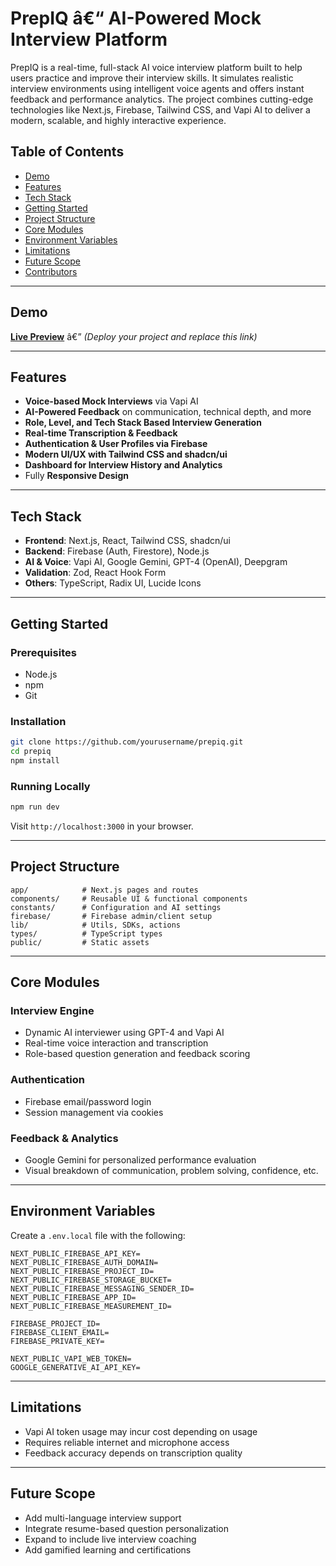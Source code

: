 # PrepIQ â€“ AI-Powered Mock Interview Platform

PrepIQ is a real-time, full-stack AI voice interview platform built to help users practice and improve their interview skills. It simulates realistic interview environments using intelligent voice agents and offers instant feedback and performance analytics. The project combines cutting-edge technologies like Next.js, Firebase, Tailwind CSS, and Vapi AI to deliver a modern, scalable, and highly interactive experience.

## Table of Contents

- [Demo](#demo)
- [Features](#features)
- [Tech Stack](#tech-stack)
- [Getting Started](#getting-started)
- [Project Structure](#project-structure)
- [Core Modules](#core-modules)
- [Environment Variables](#environment-variables)
- [Limitations](#limitations)
- [Future Scope](#future-scope)
- [Contributors](#contributors)

---

## Demo

[**Live Preview**](#) â€” *(Deploy your project and replace this link)*

---

## Features

- **Voice-based Mock Interviews** via Vapi AI
- **AI-Powered Feedback** on communication, technical depth, and more
- **Role, Level, and Tech Stack Based Interview Generation**
- **Real-time Transcription & Feedback**
- **Authentication & User Profiles via Firebase**
- **Modern UI/UX with Tailwind CSS and shadcn/ui**
- **Dashboard for Interview History and Analytics**
- Fully **Responsive Design**

---

## Tech Stack

- **Frontend**: Next.js, React, Tailwind CSS, shadcn/ui
- **Backend**: Firebase (Auth, Firestore), Node.js
- **AI & Voice**: Vapi AI, Google Gemini, GPT-4 (OpenAI), Deepgram
- **Validation**: Zod, React Hook Form
- **Others**: TypeScript, Radix UI, Lucide Icons

---

## Getting Started

### Prerequisites

- Node.js
- npm
- Git

### Installation

```bash
git clone https://github.com/yourusername/prepiq.git
cd prepiq
npm install
```

### Running Locally

```bash
npm run dev
```

Visit `http://localhost:3000` in your browser.

---

## Project Structure

```plaintext
app/            # Next.js pages and routes
components/     # Reusable UI & functional components
constants/      # Configuration and AI settings
firebase/       # Firebase admin/client setup
lib/            # Utils, SDKs, actions
types/          # TypeScript types
public/         # Static assets
```

---

## Core Modules

### Interview Engine

- Dynamic AI interviewer using GPT-4 and Vapi AI
- Real-time voice interaction and transcription
- Role-based question generation and feedback scoring

### Authentication

- Firebase email/password login
- Session management via cookies

### Feedback & Analytics

- Google Gemini for personalized performance evaluation
- Visual breakdown of communication, problem solving, confidence, etc.

---

## Environment Variables

Create a `.env.local` file with the following:

```env
NEXT_PUBLIC_FIREBASE_API_KEY=
NEXT_PUBLIC_FIREBASE_AUTH_DOMAIN=
NEXT_PUBLIC_FIREBASE_PROJECT_ID=
NEXT_PUBLIC_FIREBASE_STORAGE_BUCKET=
NEXT_PUBLIC_FIREBASE_MESSAGING_SENDER_ID=
NEXT_PUBLIC_FIREBASE_APP_ID=
NEXT_PUBLIC_FIREBASE_MEASUREMENT_ID=

FIREBASE_PROJECT_ID=
FIREBASE_CLIENT_EMAIL=
FIREBASE_PRIVATE_KEY=

NEXT_PUBLIC_VAPI_WEB_TOKEN=
GOOGLE_GENERATIVE_AI_API_KEY=
```

---

## Limitations

- Vapi AI token usage may incur cost depending on usage
- Requires reliable internet and microphone access
- Feedback accuracy depends on transcription quality

---

## Future Scope

- Add multi-language interview support
- Integrate resume-based question personalization
- Expand to include live interview coaching
- Add gamified learning and certifications
